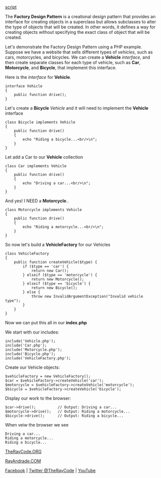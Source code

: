 
[script](./script/page01.md)

The **Factory Design Pattern** is a creational design pattern that provides an interface for creating objects in a superclass but allows subclasses to alter the type of objects that will be created. In other words, it defines a way for creating objects without specifying the exact class of object that will be created.

Let's demonstrate the Factory Design Pattern using a PHP example. Suppose we have a website that sells different types of *vehicles*, such as cars, motorcycles, and bicycles. We can create a **Vehicle** *interface*, and then create separate classes for each type of vehicle, such as **Car**, **Motorcycle**, and **Bicycle**, that implement this interface.

Here is the *interface* for **Vehicle**.
```
interface Vehicle
{
    public function drive();
}
```
Let's create a **Bicycle** *Vehicle* and it will need to implement the **Vehicle** interface

```
class Bicycle implements Vehicle
{
    public function drive()
    {
        echo "Riding a bicycle...<br/>\n";
    }
}
```
Let add a Car to our **Vehicle** collection

```
class Car implements Vehicle
{
    public function drive()
    {
        echo "Driving a car...<br/>\n";
    }
}
```

And yes! I NEED a **Motorcycle**..

```
class Motorcycle implements Vehicle
{
    public function drive()
    {
        echo "Riding a motorcycle...<br/>\n";
    }
}
```
So now let's build a **VehicleFactory** for our Vehicles

```
class VehicleFactory
{
    public function createVehicle($type) {
        if ($type == 'car') {
            return new Car();
        } elseif ($type == 'motorcycle') {
            return new Motorcycle();
        } elseif ($type == 'bicycle') {
            return new Bicycle();
        } else {
            throw new InvalidArgumentException("Invalid vehicle type");
        }
    }
}
```

Now we can put this all in our **index.php**

We start with our includes:

```
include('Vehicle.php');
include('Car.php');
include('Motorcycle.php');
include('Bicycle.php');
include('VehicleFactory.php');
```


Create our Vehicle objects:

```
$vehicleFactory = new VehicleFactory();
$car = $vehicleFactory->createVehicle('car');
$motorcycle = $vehicleFactory->createVehicle('motorcycle');
$bicycle = $vehicleFactory->createVehicle('bicycle');
```

Display our work to the browser:

```
$car->drive();          // Output: Driving a car...
$motorcycle->drive();   // Output: Riding a motorcycle...
$bicycle->drive();      // Output: Riding a bicycle...
```

When veiw the browser we see

```
Driving a car...
Riding a motorcycle...
Riding a bicycle...
```



[TheRayCode.ORG](https://www.TheRayCode.org)

[RayAndrade.COM](https://www.RayAndrade.com)

[Facebook](https://www.facebook.com/TheRayCode/) | [Twitter @TheRayCode](https://www.twitter.com/TheRayCode/) | [YouTube](https://www.youtube.com/TheRayCode/)
